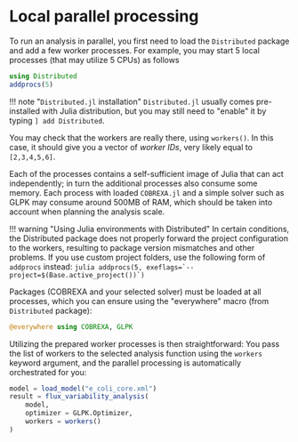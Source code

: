 
# Local parallel processing

To run an analysis in parallel, you first need to load the `Distributed`
package and add a few worker processes. For example, you may start 5 local
processes (that may utilize 5 CPUs) as follows

```julia
using Distributed
addprocs(5)
```

!!! note "`Distributed.jl` installation"
    `Distributed.jl` usually comes pre-installed with Julia distribution, but
    you may still need to "enable" it by typing `] add Distributed`.

You may check that the workers are really there, using `workers()`. In this
case, it should give you a vector of _worker IDs_, very likely equal to
`[2,3,4,5,6]`.

Each of the processes contains a self-sufficient image of Julia that can act
independently; in turn the additional processes also consume some memory. Each
process with loaded `COBREXA.jl` and a simple solver such as GLPK may consume
around 500MB of RAM, which should be taken into account when planning the
analysis scale.

!!! warning "Using Julia environments with Distributed"
    In certain conditions, the Distributed package does not properly forward
    the project configuration to the workers, resulting to package version
    mismatches and other problems. If you use custom project folders, use the
    following form of `addprocs` instead:
    ```julia
    addprocs(5, exeflags=`--project=$(Base.active_project())`)
    ```

Packages (COBREXA and your selected solver) must be loaded at all processes,
which you can ensure using the "everywhere" macro (from `Distributed` package):
```julia
@everywhere using COBREXA, GLPK
```

Utilizing the prepared worker processes is then straightforward: You pass the
list of workers to the selected analysis function using the `workers` keyword
argument, and the parallel processing is automatically orchestrated for you:

```julia
model = load_model("e_coli_core.xml")
result = flux_variability_analysis(
    model,
    optimizer = GLPK.Optimizer,
    workers = workers()
)
```
